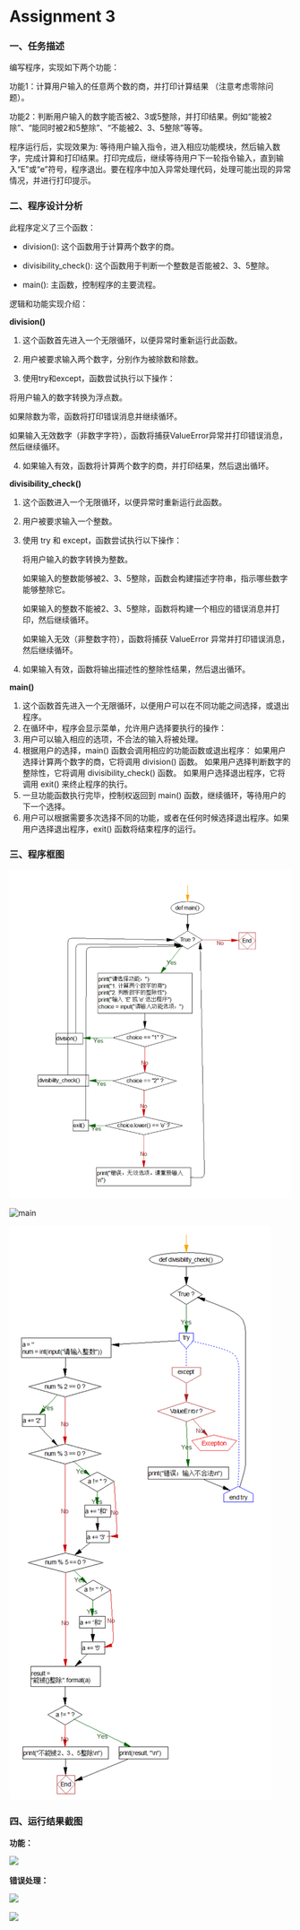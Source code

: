 ﻿# Assignment 3

### **一、任务描述**
编写程序，实现如下两个功能：

功能1：计算用户输入的任意两个数的商，并打印计算结果 （注意考虑零除问题）。

功能2：判断用户输入的数字能否被2、3或5整除，并打印结果。例如“能被2除”、“能同时被2和5整除”、“不能被2、3、5整除”等等。

程序运行后，实现效果为: 等待用户输入指令，进入相应功能模块，然后输入数字，完成计算和打印结果。打印完成后，继续等待用户下一轮指令输入，直到输入“E”或“e”符号，程序退出。要在程序中加入异常处理代码，处理可能出现的异常情况，并进行打印提示。
### **二、程序设计分析**
此程序定义了三个函数：

- division(): 这个函数用于计算两个数字的商。

- divisibility\_check(): 这个函数用于判断一个整数是否能被2、3、5整除。

- main(): 主函数，控制程序的主要流程。

  

逻辑和功能实现介绍：

**division()**

1. 这个函数首先进入一个无限循环，以便异常时重新运行此函数。

2. 用户被要求输入两个数字，分别作为被除数和除数。

3. 使用try和except，函数尝试执行以下操作：

  将用户输入的数字转换为浮点数。

  如果除数为零，函数将打印错误消息并继续循环。

  如果输入无效数字（非数字字符），函数将捕获ValueError异常并打印错误消息，然后继续循环。

4. 如果输入有效，函数将计算两个数字的商，并打印结果，然后退出循环。

**divisibility\_check()**

1. 这个函数进入一个无限循环，以便异常时重新运行此函数。
2. 用户被要求输入一个整数。
3. 使用 try 和 except，函数尝试执行以下操作：

   将用户输入的数字转换为整数。

   如果输入的整数能够被2、3、5整除，函数会构建描述字符串，指示哪些数字能够整除它。

   如果输入的整数不能被2、3、5整除，函数将构建一个相应的错误消息并打印，然后继续循环。

   如果输入无效（非整数字符），函数将捕获 ValueError 异常并打印错误消息，然后继续循环。

4. 如果输入有效，函数将输出描述性的整除性结果，然后退出循环。

**main()**

1. 这个函数首先进入一个无限循环，以便用户可以在不同功能之间选择，或退出程序。
2. 在循环中，程序会显示菜单，允许用户选择要执行的操作：
3. 用户可以输入相应的选项，不合法的输入将被处理。
4. 根据用户的选择，main() 函数会调用相应的功能函数或退出程序：
   如果用户选择计算两个数字的商，它将调用 division() 函数。
   如果用户选择判断数字的整除性，它将调用 divisibility\_check() 函数。
   如果用户选择退出程序，它将调用 exit() 来终止程序的执行。
5. 一旦功能函数执行完毕，控制权返回到 main() 函数，继续循环，等待用户的下一个选择。
6. 用户可以根据需要多次选择不同的功能，或者在任何时候选择退出程序。如果用户选择退出程序，exit() 函数将结束程序的运行。
### **三、程序框图**
![main](https://github.com/livvta/Python_EDU/blob/main/Assignment_%233_%E5%88%86%E6%94%AF%E5%92%8C%E5%BE%AA%E7%8E%AF/IMG/main.png)

![main](https://github.com/livvta/Python_EDU/blob/main/Assignment_%233_%E5%88%86%E6%94%AF%E5%92%8C%E5%BE%AA%E7%8E%AF/IMG/divisibi.png)

![main](https://github.com/livvta/Python_EDU/blob/main/Assignment_%233_%E5%88%86%E6%94%AF%E5%92%8C%E5%BE%AA%E7%8E%AF/IMG/divisibi_check.png)


### **四、运行结果截图**
**功能：**

![](Aspose.Words.d82f176a-6c7d-4aa2-96e2-77f2d5922f93.004.png)

**错误处理：**

![](Aspose.Words.d82f176a-6c7d-4aa2-96e2-77f2d5922f93.005.png)

![](Aspose.Words.d82f176a-6c7d-4aa2-96e2-77f2d5922f93.006.png)
